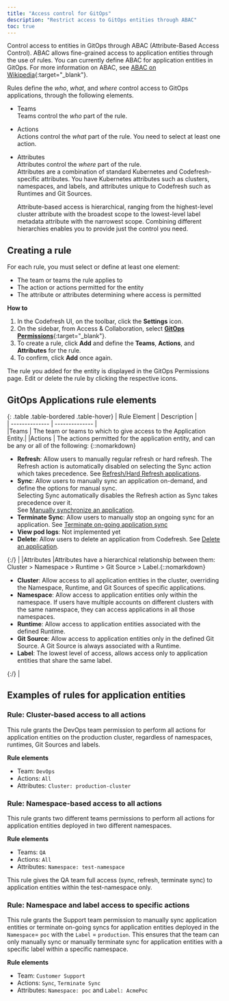 ```yaml
---
title: "Access control for GitOps"
description: "Restrict access to GitOps entities through ABAC"
toc: true
---
```


Control access to entities in GitOps through ABAC (Attribute-Based Access Control). ABAC allows fine-grained access to application entities through the use of rules. You can currently define ABAC for application entities in GitOps.
For more information on ABAC, see [ABAC on Wikipedia](https://en.wikipedia.org/wiki/Attribute-based_access_control){:target="\_blank"}. 


Rules define the *who*, *what*, and *where*  control access to GitOps applications, through the following elements. 
* Teams  
  Teams control the _who_ part of the rule. 

* Actions  
  Actions control the  _what_ part of the rule. You need to select at least one action. 

* Attributes  
  Attributes control the _where_ part of the rule.  
  Attributes are a combination of standard Kubernetes and Codefresh-specific attributes. You have Kubernetes attributes such as clusters, namespaces, and labels, and attributes unique to Codefresh such as Runtimes and Git Sources.
  
  Attribute-based access is hierarchical, ranging from the highest-level cluster attribute with the broadest scope to the lowest-level label metadata attribute with the narrowest scope. Combining different hierarchies enables you to provide just the control you need.



## Creating a rule
For each rule, you must select or define at least one element:
* The team or teams the rule applies to 
* The action or actions permitted for the entity
* The attribute or attributes determining where access is permitted

**How to**

1. In the Codefresh UI, on the toolbar, click the **Settings** icon.
1. On the sidebar, from Access & Collaboration, select [**GitOps Permissions**](https://g.codefresh.io/account-admin/permissions/teams){:target="\_blank"}.
1. To create a rule, click **Add** and define the **Teams**, **Actions**, and **Attributes** for the rule.
1. To confirm, click **Add** once again. 

The rule you added for the entity is displayed in the GitOps Permissions page. Edit or delete the rule by clicking the respective icons.

## GitOps Applications rule elements

{: .table .table-bordered .table-hover}
| Rule Element              | Description            |  
| --------------         | --------------           |  
|Teams                   | The team or teams to which to give access to the Application Entity.|
|Actions                 | The actions permitted for the application entity, and can be any or all of the following: {::nomarkdown} <ul><li><b>Refresh</b>: Allow users to manually regular refresh or hard refresh. The Refresh action is automatically disabled on selecting the Sync action which takes precedence. See <a href="https://codefresh.io/docs/docs/deployments/gitops/manage-application/#refreshhard-refresh-applications">Refresh/Hard Refresh applications</a>.</li><li><b>Sync</b>: Allow users to manually sync an application on-demand, and define the options for manual sync.<br>Selecting Sync automatically disables the Refresh action as Sync takes precedence over it. <br> See <a href="https://codefresh.io/docs/docs/deployments/gitops/manage-application/#manually-synchronize-an-application">Manually synchronize an application</a>.</li><li><b>Terminate Sync</b>: Allow users to manually stop an ongoing sync for an application. See <a href="https://codefresh.io/docs/docs/deployments/gitops/manage-application/#terminate-on-going-application-sync">Terminate on-going application sync</a></li><li><b>View pod logs</b>: Not implemented yet</li><li><b>Delete</b>: Allow users to delete an application from Codefresh. See <a href="https://codefresh.io/docs/docs/deployments/gitops/manage-application/#delete-an-application">Delete an application</a>.</li></ul>{:/} |
|Attributes |Attributes have a hierarchical relationship between them: Cluster > Namespace > Runtime > Git Source > Label.{::nomarkdown} <ul><li><b>Cluster</b>: Allow access to all application entities in the cluster, overriding the Namespace, Runtime, and Git Sources of specific applications.</li><li><b>Namespace</b>: Allow access to application entities only within the namespace. If users have multiple accounts on different clusters with the same namespace, they can access applications in all those namespaces.</li><li><b>Runtime</b>: Allow access to application entities associated with the defined Runtime.</li><li><b>Git Source</b>: Allow access to application entities only in the defined Git Source. A Git Source is always associated with a Runtime.</li><li><b>Label</b>: The lowest level of access, allows access only to application entities that share the same label.</li></ul>{:/} |





## Examples of rules for application entities

### Rule: Cluster-based access to all actions
This rule grants the DevOps team permission to perform all actions for application entities on the production cluster, regardless of namespaces, runtimes, Git Sources and labels.

**Rule elements**
* Team: `DevOps`
* Actions: `All`
* Attributes: `Cluster: production-cluster`



### Rule: Namespace-based access to all actions
This rule grants two different teams permissions to perform all actions for application entities deployed in two different namespaces.

**Rule elements**
* Teams: `QA`
* Actions: `All`
* Attributes: `Namespace: test-namespace`

This rule gives the QA team full access (sync, refresh, terminate sync) to application entities within the test-namespace only.

### Rule: Namespace and label access to specific actions 
This rule grants the Support team permission to manually sync application entities or terminate on-going syncs for application entities  deployed in the `Namespace`= `poc` with the `Label` = `production`. 
This ensures that the team can only manually sync or manually terminate sync for application entities with a specific label within a specific namespace. 


**Rule elements**
* Team: `Customer Support`
* Actions: `Sync`, `Terminate Sync`
* Attributes: `Namespace: poc` and `Label: AcmePoc`



